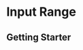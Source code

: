 <script setup>
  import pInputRange from './InputRange.vue'
</script>

# Input Range

## Getting Starter

<preview class="flex-col">
  <p-input-range step="5" />
</preview>
